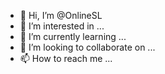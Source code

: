 - 👋 Hi, I’m @OnlineSL
- 👀 I’m interested in ...
- 🌱 I’m currently learning ...
- 💞️ I’m looking to collaborate on ...
- 📫 How to reach me ...

<!---
OnlineSL/OnlineSL is a ✨ special ✨ repository because its `README.md` (this file) appears on your GitHub profile.
You can click the Preview link to take a look at your changes.
--->
